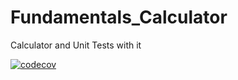 # Fundamentals_Calculator
Calculator and Unit Tests with it

[![codecov](https://codecov.io/gh/LevanovaElena/Fundamentals_Calculator/branch/master/graph/badge.svg?token=BKSRQMCHFQ)](https://codecov.io/gh/LevanovaElena/Fundamentals_Calculator)
